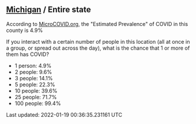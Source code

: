 
## [Michigan](/united-states/michigan) / Entire state

According to [MicroCOVID.org](http://microcovid.org),
the "Estimated Prevalence" of COVID in this county is 4.9%

If you interact with a certain number of people in this location
(all at once in a group, or spread out across the day), what is the chance that
1 or more of them has COVID?

- 1 person: 4.9%
- 2 people: 9.6%
- 3 people: 14.1%
- 5 people: 22.3%
- 10 people: 39.6%
- 25 people: 71.7%
- 100 people: 99.4%

Last updated: 2022-01-19 00:36:35.231161 UTC

